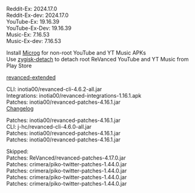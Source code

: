 Reddit-Ex: 2024.17.0  
Reddit-Ex-dev: 2024.17.0  
YouTube-Ex: 19.16.39  
YouTube-Ex-Dev: 19.16.39  
Music-Ex: 7.16.53  
Music-Ex-dev: 7.16.53  

Install [Microg](https://github.com/ReVanced/GmsCore/releases) for non-root YouTube and YT Music APKs  
Use [zygisk-detach](https://github.com/j-hc/zygisk-detach) to detach root ReVanced YouTube and YT Music from Play Store  

[revanced-extended](https://github.com/thunderkex/revanced-extended)
  
CLI: inotia00/revanced-cli-4.6.2-all.jar  
Integrations: inotia00/revanced-integrations-1.16.1.apk  
Patches: inotia00/revanced-patches-4.16.1.jar  
[Changelog](https://github.com/inotia00/revanced-patches/releases/tag/v4.16.1)

Patches: inotia00/revanced-patches-4.16.1.jar  
CLI: j-hc/revanced-cli-4.6.0-all.jar  
Patches: inotia00/revanced-patches-4.16.1.jar  
Patches: inotia00/revanced-patches-4.16.1.jar    

Skipped:  
Patches: ReVanced/revanced-patches-4.17.0.jar  
Patches: crimera/piko-twitter-patches-1.44.0.jar  
Patches: crimera/piko-twitter-patches-1.44.0.jar  
Patches: crimera/piko-twitter-patches-1.44.0.jar  
Patches: crimera/piko-twitter-patches-1.44.0.jar    
